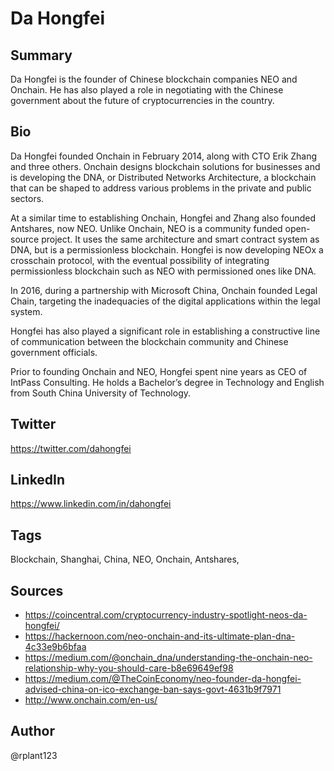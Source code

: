 # Da Hongfei

## Summary
Da Hongfei is the founder of Chinese blockchain companies NEO and Onchain. He has also played a role in negotiating with the Chinese government about the future of cryptocurrencies in the country. 

## Bio
Da Hongfei founded Onchain in February 2014, along with CTO Erik Zhang and three others. Onchain designs blockchain solutions for businesses and is developing the DNA, or Distributed Networks Architecture, a blockchain that can be shaped to address various problems in the private and public sectors. 

At a similar time to establishing Onchain, Hongfei and Zhang also founded Antshares, now NEO. Unlike Onchain, NEO is a community funded open-source project. It uses the same architecture and smart contract system as DNA, but is a permissionless blockchain. Hongfei is now developing NEOx a crosschain protocol, with the eventual possibility of integrating permissionless blockchain such as NEO with permissioned ones like DNA.

In 2016, during a partnership with Microsoft China, Onchain founded Legal Chain, targeting the inadequacies of the digital applications within the legal system.

Hongfei has also played a significant role in establishing a constructive line of communication between the blockchain community and Chinese government officials.

Prior to founding Onchain and NEO, Hongfei spent nine years as CEO of IntPass Consulting. He holds a Bachelor’s degree in Technology and English from South China University of Technology. 

## Twitter
https://twitter.com/dahongfei

## LinkedIn
https://www.linkedin.com/in/dahongfei

## Tags
Blockchain, Shanghai, China, NEO, Onchain, Antshares,  

## Sources
- https://coincentral.com/cryptocurrency-industry-spotlight-neos-da-hongfei/
- https://hackernoon.com/neo-onchain-and-its-ultimate-plan-dna-4c33e9b6bfaa
- https://medium.com/@onchain_dna/understanding-the-onchain-neo-relationship-why-you-should-care-b8e69649ef98
- https://medium.com/@TheCoinEconomy/neo-founder-da-hongfei-advised-china-on-ico-exchange-ban-says-govt-4631b9f7971
- http://www.onchain.com/en-us/

## Author
@rplant123
